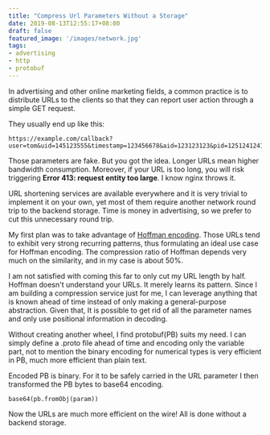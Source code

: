 ```yaml
---
title: "Compress Url Parameters Without a Storage"
date: 2019-08-13T12:55:17+08:00
draft: false
featured_image: '/images/network.jpg'
tags:
- advertising
- http
- protobuf
---
```


In advertising and other online marketing fields, a common practice is to distribute URLs to the clients so that they can report user action through a simple GET request. 

They usually end up like this:

```
https://example.com/callback?user=tom&uid=145123555&timestamp=123456678&aid=123123123&pid=1251241241234&action_type=click&imei=125123123123123&andriod_id=12523652352&sign=1235124124....
```
Those parameters are fake. But you got the idea. Longer URLs mean higher bandwidth consumption. Moreover, if your URL is too long, you will risk triggering **Error 413: request entity too large**. I know nginx throws it. 

URL shortening services are available everywhere and it is very trivial to implement it on your own, yet most of them require another network round trip to the backend storage. Time is money in advertising, so we prefer to cut this unnecessary round trip. 

My first plan was to take advantage of [Hoffman encoding](https://en.wikipedia.org/wiki/Huffman_coding). Those URLs tend to exhibit very strong recurring patterns, thus formulating an ideal use case for Hoffman encoding. The compression ratio of Hoffman depends very much on the similarity, and in my case is about 50%. 

I am not satisfied with coming this far to only cut my URL length by half. Hoffman doesn't understand your URLs. It merely learns its pattern. Since I am building a compression service just for me, I can leverage anything that is known ahead of time instead of only making a general-purpose abstraction. Given that, It is possible to get rid of all the parameter names and only use positional information in decoding. 

Without creating another wheel, I find protobuf(PB) suits my need. I can simply define a .proto file ahead of time and encoding only the variable part, not to mention the binary encoding for numerical types is very efficient in PB, much more efficient than plain text. 

Encoded PB is binary. For it to be safely carried in the URL parameter I then transformed the PB bytes to base64 encoding. 

```
base64(pb.fromObj(param))
```

Now the URLs are much more efficient on the wire! All is done without a backend storage.